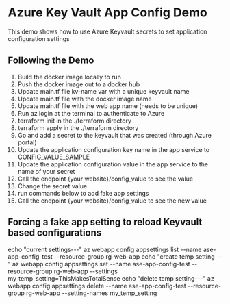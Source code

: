 # Azure Key Vault App Config Demo

This demo shows how to use Azure Keyvault secrets to set application configuration settings


## Following the Demo

1. Build the docker image locally to run
2. Push the docker image out to a docker hub
3. Update main.tf file kv-name var with a unique keyvault name
3. Update main.tf file with the docker image name
4. Update main.tf file with the web app name (needs to be unique)
5. Run az login at the terminal to authenticate to Azure
6. terraform init in the ./terraform directory
7. terraform apply in the ./terraform directory
8. Go and add a secret to the keyvault that was created (through Azure portal)
9. Update the application configuration key name in the app service to CONFIG_VALUE_SAMPLE
10. Update the application configuration value in the app service to the name of your secret
11. Call the endpoint {your website}/config_value to see the value
12. Change the secret value
13. run commands below to add fake app settings
14. Call the endpoint {your website}/config_value to see the new value


## Forcing a fake app setting to reload Keyvault based configurations

echo "current settings---"
az webapp config appsettings list --name ase-app-config-test --resource-group rg-web-app
echo "create temp setting---"
az webapp config appsettings set  --name ase-app-config-test --resource-group rg-web-app --settings my_temp_setting=ThisMakesTotalSense
echo "delete temp setting---"
az webapp config appsettings delete  --name ase-app-config-test --resource-group rg-web-app --setting-names my_temp_setting 